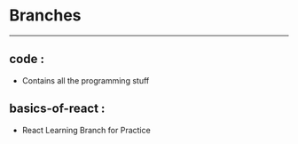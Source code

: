 # Branches

---

## code :

- Contains all the programming stuff

## basics-of-react :

- React Learning Branch for Practice

